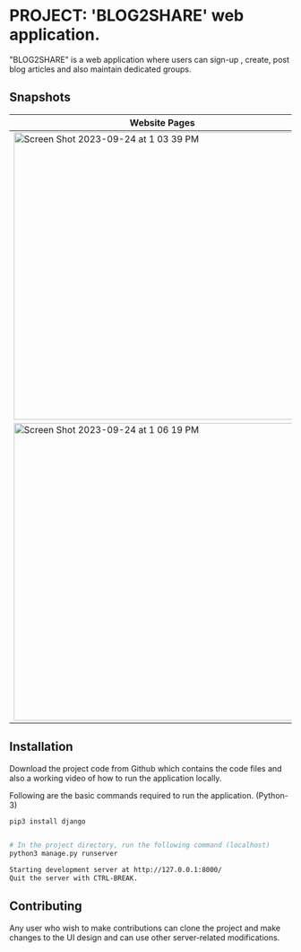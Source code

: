 # PROJECT: 'BLOG2SHARE' web application.

"BLOG2SHARE" is a web application where users can sign-up , create, post blog articles and also maintain dedicated groups.

## Snapshots

| Website Pages                       | Website Pages                       |
| ----------------------------------- | ----------------------------------- |
| <img width="512" alt="Screen Shot 2023-09-24 at 1 03 39 PM" src="https://github.com/jyothi-koushik-1998/project1-python-django-webapp/assets/47804397/b428d655-63ee-4d0d-bdeb-b5eab4c1b699"> | <img width="512" alt="Screen Shot 2023-09-24 at 1 05 32 PM" src="https://github.com/jyothi-koushik-1998/project1-python-django-webapp/assets/47804397/35d81a0e-bd20-48e8-b1fd-d6b869cd2122"> 
| <img width="530" alt="Screen Shot 2023-09-24 at 1 06 19 PM" src="https://github.com/jyothi-koushik-1998/project1-python-django-webapp/assets/47804397/267829d4-c38b-4af8-a23b-85e6e4bd30bb"> |

## Installation

Download the project code from Github which contains the code files and also a working video of how to run the application locally. 

Following are the basic commands required to run the application. (Python-3)

```bash
pip3 install django


# In the project directory, run the following command (localhost)
python3 manage.py runserver

Starting development server at http://127.0.0.1:8000/
Quit the server with CTRL-BREAK.

```
## Contributing

Any user who wish to make contributions can clone the project and make changes to the UI design and can use other server-related modifications.
